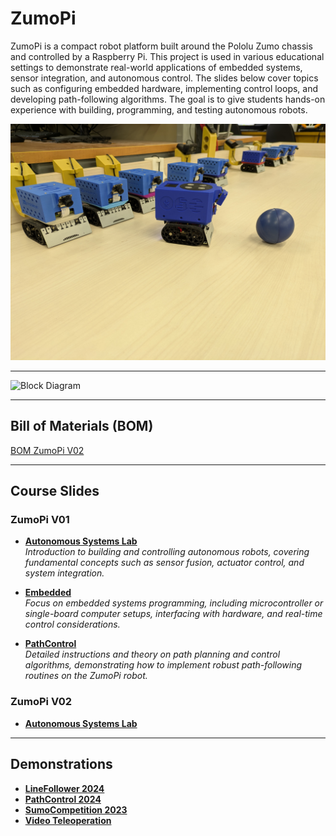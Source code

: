# ZumoPi
ZumoPi is a compact robot platform built around the Pololu Zumo chassis and controlled by a Raspberry Pi. This project is used in various educational settings to demonstrate real-world applications of embedded systems, sensor integration, and autonomous control. The slides below cover topics such as configuring embedded hardware, implementing control loops, and developing path-following algorithms. The goal is to give students hands-on experience with building, programming, and testing autonomous robots.

![Platform Image](https://github.com/TALs-Education/ZumoPi/blob/main/Media/ZumoPi_V02/ZumoV02.jpg)

---

![Block Diagram](https://docs.google.com/drawings/d/e/2PACX-1vQpQyPflurfwIB7fRBoC2kC0jIkPV853IcbCSbXERw5h_Jhxc9N7Epzz_ND9h0Ww2mZRnq-OR2cxnLC/pub?w=960&h=720)

---

## Bill of Materials (BOM)

[BOM ZumoPi V02](https://docs.google.com/spreadsheets/d/e/2PACX-1vQxc54kx69_jDI3SzTPj1htnaY2AYKc5NwDaSZi82ZxfzQ_idLNpaMOl1VLD6l9M_Mb7hPjLyrn291Y/pubhtml)

---

## Course Slides

### ZumoPi V01
- **[Autonomous Systems Lab](https://docs.google.com/presentation/d/e/2PACX-1vQmw0fZNkPpz4XDnrIGdxDWG3Z4L_XQwmQykD_EHqDK8AJbvX6_nIueKj2iX2mfBb2oagcTGYDS2QBV/pub?start=false&loop=false&delayms=60000)**  
  *Introduction to building and controlling autonomous robots, covering fundamental concepts such as sensor fusion, actuator control, and system integration.*

- **[Embedded](https://docs.google.com/presentation/d/e/2PACX-1vSVH96BDv7Gbm_2Dyi4LwYNgEV1KDVOWocW6gcsRNBsZze7Nb_3pYwGQ6NuU6_85LWZyFI2r82p398f/pub?start=false&loop=false&delayms=60000)**  
  *Focus on embedded systems programming, including microcontroller or single-board computer setups, interfacing with hardware, and real-time control considerations.*

- **[PathControl](https://docs.google.com/document/d/e/2PACX-1vRsz_DzcoeoC0eYsfCduID82cWogbbcEKy6w8faJZLzmo0udBw0vqawurkeEf2-fQOZ_oXzBpeuWSpU/pub)**  
  *Detailed instructions and theory on path planning and control algorithms, demonstrating how to implement robust path-following routines on the ZumoPi robot.*

### ZumoPi V02

- **[Autonomous Systems Lab](https://docs.google.com/presentation/d/e/2PACX-1vRStIoiYa2XbYNI_D9ZccQSjIIEqi7QFh0CPTO20TWpKoEXQ6jn_6Y2cxPnYvpHpmra1TaAvrsPDCbp/pub?start=false&loop=false&delayms=60000)**

---

## Demonstrations

- **[LineFollower 2024](https://youtu.be/RPoe6qCaDEk)**
- **[PathControl 2024](https://youtu.be/oDfgZZBIBZM)**
- **[SumoCompetition 2023](https://youtu.be/UK6Vnh2M9fI)**
- **[Video Teleoperation](https://youtu.be/0YhwoFXWOhQ)**
